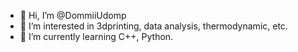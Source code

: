 - 👋 Hi, I’m @DommiiUdomp
- 👀 I’m interested in 3dprinting, data analysis, thermodynamic, etc.
- 🌱 I’m currently learning C++, Python.
